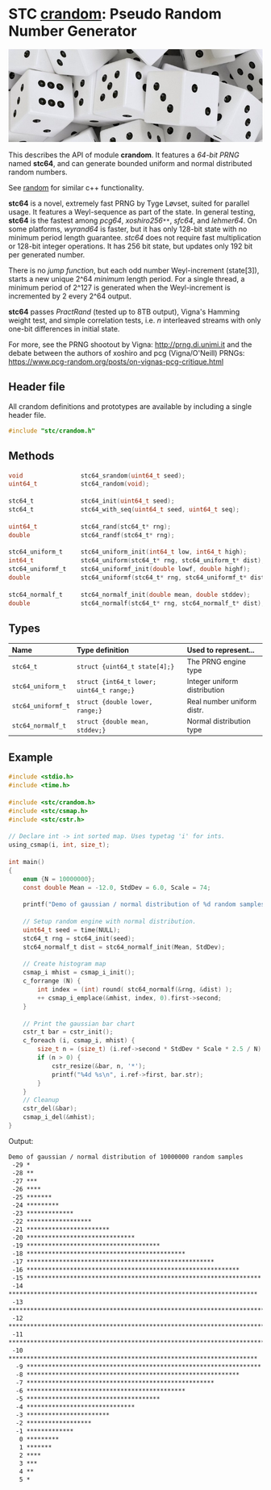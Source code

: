 # STC [crandom](../stc/crandom.h): Pseudo Random Number Generator
![Random](pics/random.jpg)

This describes the API of module **crandom**. It features a *64-bit PRNG* named **stc64**,
and can generate bounded uniform and normal distributed random numbers.

See [random](https://en.cppreference.com/w/cpp/header/random) for similar c++ functionality.

**stc64** is a novel, extremely fast PRNG by Tyge Løvset, suited for parallel usage. It features a
Weyl-sequence as part of the state. In general testing, **stc64** is the fastest among *pcg64*,
*xoshiro256`**`*, *sfc64*, and *lehmer64*. On some platforms, *wyrand64* is faster, but it has only
128-bit state with no minimum period length guarantee. *stc64* does not require fast multiplication
or 128-bit integer operations. It has 256 bit state, but updates only 192 bit per generated number.

There is no *jump function*, but each odd number Weyl-increment (state[3]), starts a new
unique 2^64 *minimum* length period. For a single thread, a minimum period of 2^127 is generated
when the Weyl-increment is incremented by 2 every 2^64 output.

**stc64** passes *PractRand* (tested up to 8TB output), Vigna's Hamming weight test, and simple
correlation tests, i.e. *n* interleaved streams with only one-bit differences in initial state.

For more, see the PRNG shootout by Vigna: http://prng.di.unimi.it and the debate between the authors of
xoshiro and pcg (Vigna/O'Neill) PRNGs: https://www.pcg-random.org/posts/on-vignas-pcg-critique.html

## Header file

All crandom definitions and prototypes are available by including a single header file.
```c
#include "stc/crandom.h"
```

## Methods

```c
void                stc64_srandom(uint64_t seed);                            // seed global rng
uint64_t            stc64_random(void);                                      // range [0, 2^64 - 1]

stc64_t             stc64_init(uint64_t seed);
stc64_t             stc64_with_seq(uint64_t seed, uint64_t seq);             // init with stream

uint64_t            stc64_rand(stc64_t* rng);                                // range [0, 2^64 - 1]
double              stc64_randf(stc64_t* rng);                               // range [0.0, 1.0)

stc64_uniform_t     stc64_uniform_init(int64_t low, int64_t high);           // uniform-distribution
int64_t             stc64_uniform(stc64_t* rng, stc64_uniform_t* dist);      // range [low, high]
stc64_uniformf_t    stc64_uniformf_init(double lowf, double highf);
double              stc64_uniformf(stc64_t* rng, stc64_uniformf_t* dist);    // range [lowf, highf)

stc64_normalf_t     stc64_normalf_init(double mean, double stddev);          // normal-distribution
double              stc64_normalf(stc64_t* rng, stc64_normalf_t* dist);
```
## Types

| Name               | Type definition                           | Used to represent...         |
|:-------------------|:------------------------------------------|:-----------------------------|
| `stc64_t`          | `struct {uint64_t state[4];}`             | The PRNG engine type         |
| `stc64_uniform_t`  | `struct {int64_t lower; uint64_t range;}` | Integer uniform distribution |
| `stc64_uniformf_t` | `struct {double lower, range;}`           | Real number uniform distr.   |
| `stc64_normalf_t`  | `struct {double mean, stddev;}`           | Normal distribution type     |

## Example
```c
#include <stdio.h>
#include <time.h>

#include <stc/crandom.h>
#include <stc/csmap.h>
#include <stc/cstr.h>

// Declare int -> int sorted map. Uses typetag 'i' for ints.
using_csmap(i, int, size_t);

int main()
{
    enum {N = 10000000};
    const double Mean = -12.0, StdDev = 6.0, Scale = 74;

    printf("Demo of gaussian / normal distribution of %d random samples\n", N);

    // Setup random engine with normal distribution.
    uint64_t seed = time(NULL);
    stc64_t rng = stc64_init(seed);
    stc64_normalf_t dist = stc64_normalf_init(Mean, StdDev);

    // Create histogram map
    csmap_i mhist = csmap_i_init();
    c_forrange (N) {
        int index = (int) round( stc64_normalf(&rng, &dist) );
        ++ csmap_i_emplace(&mhist, index, 0).first->second;
    }

    // Print the gaussian bar chart
    cstr_t bar = cstr_init();
    c_foreach (i, csmap_i, mhist) {
        size_t n = (size_t) (i.ref->second * StdDev * Scale * 2.5 / N);
        if (n > 0) {
            cstr_resize(&bar, n, '*');
            printf("%4d %s\n", i.ref->first, bar.str);
        }
    }
    // Cleanup
    cstr_del(&bar);
    csmap_i_del(&mhist);
}
```
Output:
```
Demo of gaussian / normal distribution of 10000000 random samples
 -29 *
 -28 **
 -27 ***
 -26 ****
 -25 *******
 -24 *********
 -23 *************
 -22 ******************
 -21 ***********************
 -20 ******************************
 -19 *************************************
 -18 ********************************************
 -17 ****************************************************
 -16 ***********************************************************
 -15 *****************************************************************
 -14 *********************************************************************
 -13 ************************************************************************
 -12 *************************************************************************
 -11 ************************************************************************
 -10 *********************************************************************
  -9 *****************************************************************
  -8 ***********************************************************
  -7 ****************************************************
  -6 ********************************************
  -5 *************************************
  -4 ******************************
  -3 ***********************
  -2 ******************
  -1 *************
   0 *********
   1 *******
   2 ****
   3 ***
   4 **
   5 *
```
